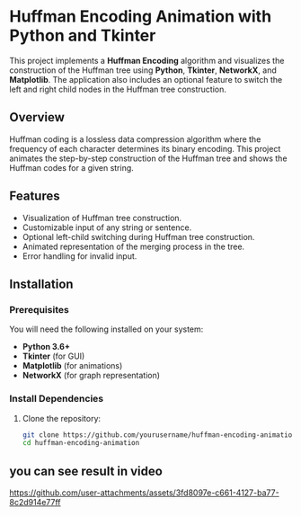 # Huffman Encoding Animation with Python and Tkinter

This project implements a **Huffman Encoding** algorithm and visualizes the construction of the Huffman tree using **Python**, **Tkinter**, **NetworkX**, and **Matplotlib**. The application also includes an optional feature to switch the left and right child nodes in the Huffman tree construction.

## Overview
Huffman coding is a lossless data compression algorithm where the frequency of each character determines its binary encoding. This project animates the step-by-step construction of the Huffman tree and shows the Huffman codes for a given string.

## Features
- Visualization of Huffman tree construction.
- Customizable input of any string or sentence.
- Optional left-child switching during Huffman tree construction.
- Animated representation of the merging process in the tree.
- Error handling for invalid input.
  
## Installation
### Prerequisites
You will need the following installed on your system:
- **Python 3.6+**
- **Tkinter** (for GUI)
- **Matplotlib** (for animations)
- **NetworkX** (for graph representation)

### Install Dependencies
1. Clone the repository:
   ```bash
   git clone https://github.com/yourusername/huffman-encoding-animation.git
   cd huffman-encoding-animation
## you can see result in video


https://github.com/user-attachments/assets/3fd8097e-c661-4127-ba77-8c2d914e77ff

